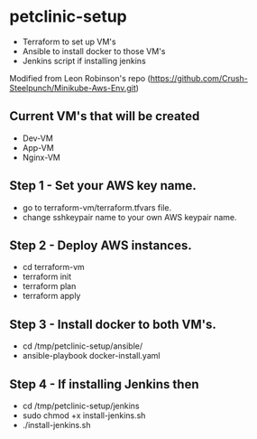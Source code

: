 # petclinic-setup
- Terraform to set up VM's
- Ansible to install docker to those VM's
- Jenkins script if installing jenkins
 
Modified from Leon Robinson's repo (https://github.com/Crush-Steelpunch/Minikube-Aws-Env.git)

## Current VM's that will be created

- Dev-VM
- App-VM
- Nginx-VM

## Step 1 - Set your AWS key name.

- go to terraform-vm/terraform.tfvars file.
- change sshkeypair name to your own AWS keypair name.

## Step 2 - Deploy AWS instances.

- cd terraform-vm
- terraform init
- terraform plan 
- terraform apply

## Step 3 - Install docker to both VM's.

- cd /tmp/petclinic-setup/ansible/
- ansible-playbook docker-install.yaml

## Step 4 - If installing Jenkins then

- cd /tmp/petclinic-setup/jenkins
- sudo chmod +x install-jenkins.sh
- ./install-jenkins.sh
